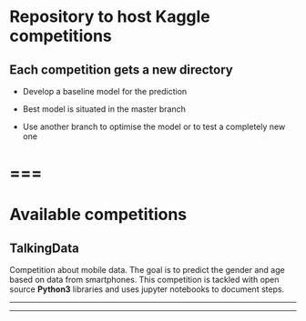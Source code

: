 # Repository to host Kaggle competitions

## Each competition gets a new directory

* Develop a baseline model for the prediction

* Best model is situated in the master branch

* Use another branch to optimise the model or to test a completely new one

===
===

# Available competitions

## TalkingData
Competition about mobile data. The goal is to predict the gender and age based on data from smartphones. This competition is tackled with open source **Python3** libraries and uses jupyter notebooks to document steps.

---
---